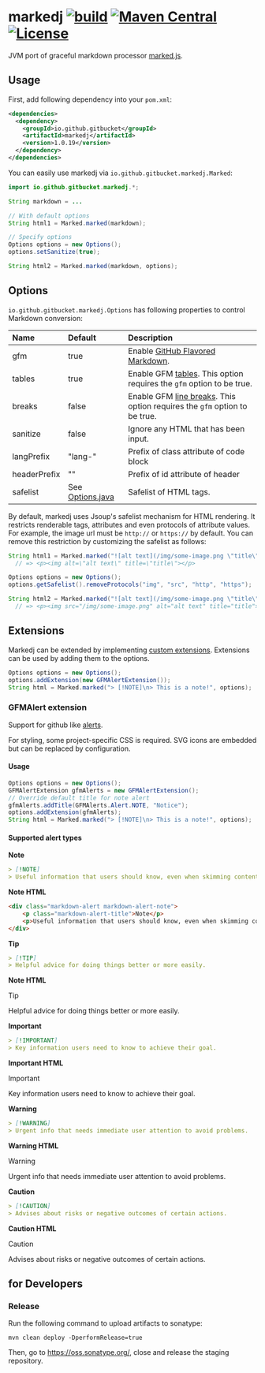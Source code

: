 # markedj [![build](https://github.com/gitbucket/markedj/workflows/build/badge.svg?branch=master)](https://github.com/gitbucket/markedj/actions?query=branch%3Amaster+workflow%3Abuild) [![Maven Central](https://maven-badges.herokuapp.com/maven-central/io.github.gitbucket/markedj/badge.svg)](https://maven-badges.herokuapp.com/maven-central/io.github.gitbucket/markedj) [![License](https://img.shields.io/badge/License-Apache%202.0-blue.svg)](https://github.com/gitbucket/markedj/blob/master/LICENSE)

JVM port of graceful markdown processor [marked.js](https://github.com/chjj/marked).

## Usage

First, add following dependency into your `pom.xml`:

```xml
<dependencies>
  <dependency>
    <groupId>io.github.gitbucket</groupId>
    <artifactId>markedj</artifactId>
    <version>1.0.19</version>
  </dependency>
</dependencies>
```

You can easily use markedj via `io.github.gitbucket.markedj.Marked`:

```java
import io.github.gitbucket.markedj.*;

String markdown = ...

// With default options
String html1 = Marked.marked(markdown);

// Specify options
Options options = new Options();
options.setSanitize(true);

String html2 = Marked.marked(markdown, options);
```

## Options

`io.github.gitbucket.markedj.Options` has following properties to control Markdown conversion:

Name         | Default | Description
:------------|:--------|:------------
gfm          | true    | Enable [GitHub Flavored Markdown](https://help.github.com/articles/github-flavored-markdown).
tables       | true    | Enable GFM [tables](https://github.com/adam-p/markdown-here/wiki/Markdown-Cheatsheet#wiki-tables). This option requires the `gfm` option to be true.
breaks       | false   | Enable GFM [line breaks](https://help.github.com/articles/github-flavored-markdown#newlines). This option requires the `gfm` option to be true.
sanitize     | false   | Ignore any HTML that has been input.
langPrefix   | "lang-" | Prefix of class attribute of code block
headerPrefix | ""      | Prefix of id attribute of header
safelist     | See [Options.java](https://github.com/gitbucket/markedj/blob/master/src/main/java/io/github/gitbucket/markedj/Options.java) | Safelist of HTML tags.

By default, markedj uses Jsoup's safelist mechanism for HTML rendering. It restricts renderable tags, attributes and even protocols of attribute values. For example, the image url must be `http://` or `https://` by default. You can remove this restriction by customizing the safelist as follows:

```java
String html1 = Marked.marked("![alt text](/img/some-image.png \"title\")");
  // => <p><img alt=\"alt text\" title=\"title\"></p>

Options options = new Options();
options.getSafelist().removeProtocols("img", "src", "http", "https");

String html2 = Marked.marked("![alt text](/img/some-image.png \"title\")", options);
  // => <p><img src="/img/some-image.png" alt="alt text" title="title"></p>
```

## Extensions

Markedj can be extended by implementing [custom extensions](https://github.com/gitbucket/markedj/blob/master/src/main/java/io/github/gitbucket/markedj/extension/Extension.java).
Extensions can be used by adding them to the options.

```java
Options options = new Options();
options.addExtension(new GFMAlertExtension());
String html = Marked.marked("> [!NOTE]\n> This is a note!", options);
```

### GFMAlert extension

Support for github like [alerts](https://docs.github.com/en/get-started/writing-on-github/getting-started-with-writing-and-formatting-on-github/basic-writing-and-formatting-syntax#alerts).

For styling, some project-specific CSS is required. SVG icons are embedded but can be replaced by configuration.

#### Usage

```java
Options options = new Options();
GFMAlertExtension gfmAlerts = new GFMAlertExtension();
// Override default title for note alert
gfmAlerts.addTitle(GFMAlerts.Alert.NOTE, "Notice");
options.addExtension(gfmAlerts);
String html = Marked.marked("> [!NOTE]\n> This is a note!", options);
```

#### Supported alert types

**Note**
```markdown
> [!NOTE]
> Useful information that users should know, even when skimming content.
```
**Note HTML**
```html
<div class="markdown-alert markdown-alert-note">
	<p class="markdown-alert-title">Note</p>
	<p>Useful information that users should know, even when skimming content.</p>
</div>
```

**Tip**
```markdown
> [!TIP]
> Helpful advice for doing things better or more easily.
```
**Note HTML**
<div class="markdown-alert markdown-alert-tip">
	<p class="markdown-alert-title">Tip</p>
	<p>Helpful advice for doing things better or more easily.</p>
</div>

**Important**
```markdown
> [!IMPORTANT]
> Key information users need to know to achieve their goal.
```
**Important HTML**
<div class="markdown-alert markdown-alert-important">
	<p class="markdown-alert-title">Important</p>
	<p>Key information users need to know to achieve their goal.</p>
</div>

**Warning**
```markdown
> [!WARNING]
> Urgent info that needs immediate user attention to avoid problems.
```
**Warning HTML**
<div class="markdown-alert markdown-alert-warning">
	<p class="markdown-alert-title">Warning</p>
	<p>Urgent info that needs immediate user attention to avoid problems.</p>
</div>

**Caution**
```markdown
> [!CAUTION]
> Advises about risks or negative outcomes of certain actions.
```
**Caution HTML**
<div class="markdown-alert markdown-alert-caution">
	<p class="markdown-alert-title">Caution</p>
	<p>Advises about risks or negative outcomes of certain actions.</p>
</div>


## for Developers

### Release

Run the following command to upload artifacts to sonatype:

```
mvn clean deploy -DperformRelease=true
```

Then, go to https://oss.sonatype.org/, close and release the staging repository. 

